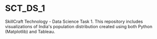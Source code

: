 # SCT_DS_1
   SkillCraft Technology - Data Science Task 1.  This repository includes visualizations of India's population distribution created using both Python (Matplotlib) and Tableau.
